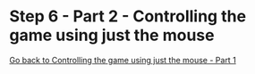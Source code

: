 # Step 6 - Part 2 - Controlling the game using just the mouse

[Go back to Controlling the game using just the mouse - Part 1](README.md)
